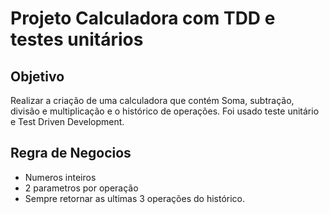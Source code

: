 # Projeto Calculadora com TDD e testes unitários

## Objetivo
 Realizar a criação de uma calculadora que contém Soma, subtração, divisão e multiplicação e o histórico de operações. Foi usado teste unitário e Test Driven Development. 

 ## Regra de Negocios 
 - Numeros inteiros
 - 2 parametros por operação
 - Sempre retornar as ultimas 3 operações do histórico. 
